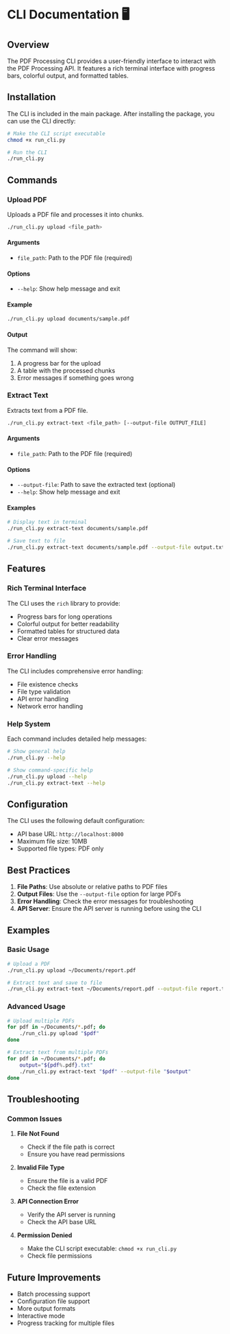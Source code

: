# CLI Documentation 🖥️

## Overview

The PDF Processing CLI provides a user-friendly interface to interact with the PDF Processing API. It features a rich terminal interface with progress bars, colorful output, and formatted tables.

## Installation

The CLI is included in the main package. After installing the package, you can use the CLI directly:

```bash
# Make the CLI script executable
chmod +x run_cli.py

# Run the CLI
./run_cli.py
```

## Commands

### Upload PDF

Uploads a PDF file and processes it into chunks.

```bash
./run_cli.py upload <file_path>
```

#### Arguments

- `file_path`: Path to the PDF file (required)

#### Options

- `--help`: Show help message and exit

#### Example

```bash
./run_cli.py upload documents/sample.pdf
```

#### Output

The command will show:
1. A progress bar for the upload
2. A table with the processed chunks
3. Error messages if something goes wrong

### Extract Text

Extracts text from a PDF file.

```bash
./run_cli.py extract-text <file_path> [--output-file OUTPUT_FILE]
```

#### Arguments

- `file_path`: Path to the PDF file (required)

#### Options

- `--output-file`: Path to save the extracted text (optional)
- `--help`: Show help message and exit

#### Examples

```bash
# Display text in terminal
./run_cli.py extract-text documents/sample.pdf

# Save text to file
./run_cli.py extract-text documents/sample.pdf --output-file output.txt
```

## Features

### Rich Terminal Interface

The CLI uses the `rich` library to provide:
- Progress bars for long operations
- Colorful output for better readability
- Formatted tables for structured data
- Clear error messages

### Error Handling

The CLI includes comprehensive error handling:
- File existence checks
- File type validation
- API error handling
- Network error handling

### Help System

Each command includes detailed help messages:

```bash
# Show general help
./run_cli.py --help

# Show command-specific help
./run_cli.py upload --help
./run_cli.py extract-text --help
```

## Configuration

The CLI uses the following default configuration:
- API base URL: `http://localhost:8000`
- Maximum file size: 10MB
- Supported file types: PDF only

## Best Practices

1. **File Paths**: Use absolute or relative paths to PDF files
2. **Output Files**: Use the `--output-file` option for large PDFs
3. **Error Handling**: Check the error messages for troubleshooting
4. **API Server**: Ensure the API server is running before using the CLI

## Examples

### Basic Usage

```bash
# Upload a PDF
./run_cli.py upload ~/Documents/report.pdf

# Extract text and save to file
./run_cli.py extract-text ~/Documents/report.pdf --output-file report.txt
```

### Advanced Usage

```bash
# Upload multiple PDFs
for pdf in ~/Documents/*.pdf; do
    ./run_cli.py upload "$pdf"
done

# Extract text from multiple PDFs
for pdf in ~/Documents/*.pdf; do
    output="${pdf%.pdf}.txt"
    ./run_cli.py extract-text "$pdf" --output-file "$output"
done
```

## Troubleshooting

### Common Issues

1. **File Not Found**
   - Check if the file path is correct
   - Ensure you have read permissions

2. **Invalid File Type**
   - Ensure the file is a valid PDF
   - Check the file extension

3. **API Connection Error**
   - Verify the API server is running
   - Check the API base URL

4. **Permission Denied**
   - Make the CLI script executable: `chmod +x run_cli.py`
   - Check file permissions

## Future Improvements

- Batch processing support
- Configuration file support
- More output formats
- Interactive mode
- Progress tracking for multiple files